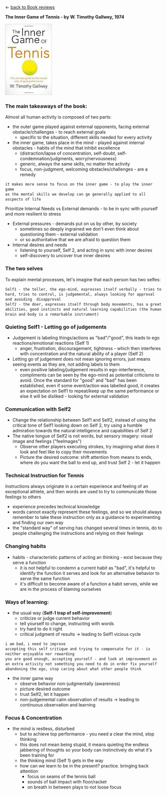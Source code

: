 
&leftarrow; [back to Book reviews](index.md)

**The Inner Game of Tennis - by W. Timothy Gallwey, 1974**

![alt text](inner_game.jpg "Cover")

### The main takeaways of the book:

Almost all human activity is composed of two parts:
- the outer game played against external opponents, facing external obstacle/challenges - to reach external goals
  - specific to the situation, different skills needed for every activity
- the inner game, takes place in the mind - played against internal obstacles - habits of the mind that inhibit excellence
  - (distraction/lapse of concentration, self-doubt, self-condemnation/judgments, worry/nervousness)
  - generic, always the same skills, no matter the activity
  - focus, non-judgment, welcoming obstacles/challenges - are a remedy
```
it makes more sense to focus on the inner game - to play the inner game
as the mental skills we develop can ge generally applied to all ascpects of life
```

Prioritize Internal Needs vs External demands - to be in sync with yourself and more resilient to stress
- External pressures - demands put on us by other, by society
  - sometimes so deeply ingrained we don't even think about questioning them - external validation
  - or so authoritative that we are afraid to question them
- Internal desires and needs
  - listening to yourself, Self 2, and acting in sync with inner desires
  - self-discovery to uncover true inner desires


### The two selves

To explain mental processes, let's imagine that each person has two selfes:

    Self1 - the teller, the ego-mind, expresses itself verbally - tries to hard, tries to control, is judgemental, always looking for approval and avoiding  disapproval
    Self2 - the doer, expresses itself through body movements, has a great abilities, good instincts and natural learning capabilities (the human brain and body is a remarkable instrument)

### Quieting Self1 - Letting go of judgements

- Judgement is labeling things/actions as "bad"/"good", this leads to ego reactions/emotional reactions (Self 1)
  - anger, frustration, discouragement, tightness - which then interferes with concentration and the natural ability of a player (Self 2)
- Letting go of judgement does not mean ignoring errors, just means seeing events as they are, not adding labels to them
  - even positive labeling/judgement results in ego-interference, compliments can be seen by the ego-mind as potential criticisms to avoid. Once the standard for "good" and "bad" has been established, even if some event/action was labelled good, it creates an expectation on Self1 to repeat/keep up the same performance or else it will be disliked - looking for external validation

### Communication with Self2

- Change the relationship between Self1 and Self2, instead of using the critical tone of Self1 looking down on Self 2, try using a humble admiration towards the natural intelligence and capabilities of Self 2
- The native tongue of Self2 is not words, but sensory imagery: visual image and feelings ("feelmages")
    - Observe other players executing strokes, try imagining what does it look and feel like to copy their movements
    - Picture the desired outcome: shift attention from means to ends, where do you want the ball to end up, and trust Self 2 - let it happen

### Technical Instruction for Tennis

Instructions always originate in a certain experience and feeling of an exceptional athlete, and then words are used to try to communicate those feelings to others
 - experience precedes technical knowledge
 - words cannot exactly represent these feelings, and so we should always remember to take these instruction only as a guidance to experimenting and finding our own way
 - the "standard way" of serving has changed several times in tennis, do to people challenging the instructions and relying on their feelings

### Changing habits

- habits - characteristic patterns of acting an thinking - exist because they serve a function
  - it is not helpful to condemn a current habit as "bad", it's helpful to identify the function it serves and look for an alternative behavior to serve the same function
  - it's difficult to become aware of a function a habit serves, while we are in the process of blaming ourselves

### Ways of learning:

- the usual way (**Self-1 trap of self-improvement**)
  - criticize or judge current behavior
  - tell yourself to change, instructing with words
  - try hard to do it right
  - critical judgment of results -> leading to Self1 vicious cycle

```
i am bad, i need to improve
accepting this self critique and trying to compensate for it - is neither enjoyable nor rewarding
you are good enough, accepting yourself - and look at improvement as an extra activity not something you need to do in order fix yourself
abandoning the ego, stop caring about what other people think
```

- the inner game way
  - observe behavior non-judgmentally (awareness)
  - picture desired outcome
  - trust Self2, let it happen
  - non-judgemental calm observation of results -> leading to continuous observation and learning


### Focus & Concentration

- the mind is restless, disturbed
  - but to achieve top performance - you need a clear the mind, stop thinking
  - this does not mean being stupid, it means quieting the endless jabbering of thoughts so your body can instinctively do what it's been training for
  - the thinking mind (Self 1) gets in the way
  - how can we learn to be in the present? practice. bringing back attention
     - focus on seams of the tennis ball
     - sounds of ball impact with floor/racket
     - on breath in between plays to not loose focus
